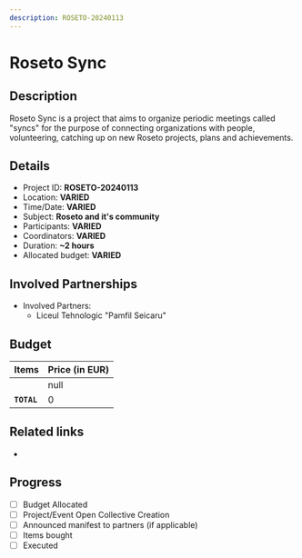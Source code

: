 ```yaml
---
description: ROSETO-20240113
---
```


# Roseto Sync

## Description

Roseto Sync is a project that aims to organize periodic meetings called "syncs" for the purpose of connecting organizations with people, volunteering, catching up on new Roseto projects, plans and achievements.

## Details

* Project ID: **ROSETO-20240113**
* Location: **VARIED**
* Time/Date: **VARIED**
* Subject: **Roseto and it's community**
* Participants: **VARIED**
* Coordinators: **VARIED**
* Duration: **\~2 hours**
* Allocated budget: **VARIED**

## Involved Partnerships

* Involved Partners:
  * Liceul Tehnologic "Pamfil Seicaru"

## Budget

<table><thead><tr><th>Items</th><th data-type="number">Price (in EUR)</th></tr></thead><tbody><tr><td></td><td>null</td></tr><tr><td><strong><code>TOTAL</code></strong></td><td>0</td></tr></tbody></table>

## Related links

*

## Progress

* [ ] Budget Allocated
* [ ] Project/Event Open Collective Creation
* [ ] Announced manifest to partners (if applicable)
* [ ] Items bought
* [ ] Executed
